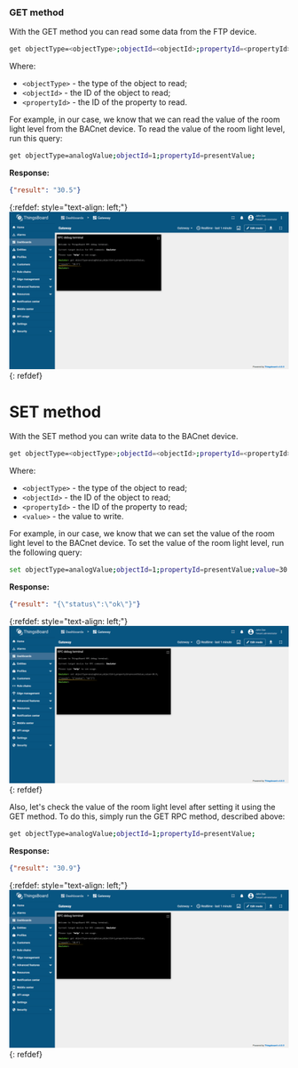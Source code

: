 ### GET method

With the GET method you can read some data from the FTP device.

```bash
get objectType=<objectType>;objectId=<objectId>;propertyId=<propertyId>;
```

Where:
- `<objectType>` - the type of the object to read;
- `<objectId>` - the ID of the object to read;
- `<propertyId>` - the ID of the property to read.

For example, in our case, we know that we can read the value of the room light level from the BACnet device.
To read the value of the room light level, run this query:

```bash
get objectType=analogValue;objectId=1;propertyId=presentValue;
```

**Response:**

```json
{"result": "30.5"}
```

{:refdef: style="text-align: left;"}
![image](/images/gateway/get-set-connector-rpc/bacnet-get-set-rpc-1.png)
{: refdef}

# SET method

With the SET method you can write data to the BACnet device.

```bash
get objectType=<objectType>;objectId=<objectId>;propertyId=<propertyId>;value=<value>;
```

Where:
- `<objectType>` - the type of the object to read;
- `<objectId>` - the ID of the object to read;
- `<propertyId>` - the ID of the property to read;
- `<value>` - the value to write.

For example, in our case, we know that we can set the value of the room light level to the BACnet device.
To set the value of the room light level, run the following query:

```bash
set objectType=analogValue;objectId=1;propertyId=presentValue;value=30.9;
```

**Response:**

```json
{"result": "{\"status\":\"ok\"}"}
```

{:refdef: style="text-align: left;"}
![image](/images/gateway/get-set-connector-rpc/bacnet-get-set-rpc-2.png)
{: refdef}

Also, let's check the value of the room light level after setting it using the GET method. To do this, simply
run the GET RPC method, described above:

```bash
get objectType=analogValue;objectId=1;propertyId=presentValue;
```

**Response:**

```json
{"result": "30.9"}
```

{:refdef: style="text-align: left;"}
![image](/images/gateway/get-set-connector-rpc/bacnet-get-set-rpc-3.png)
{: refdef}
